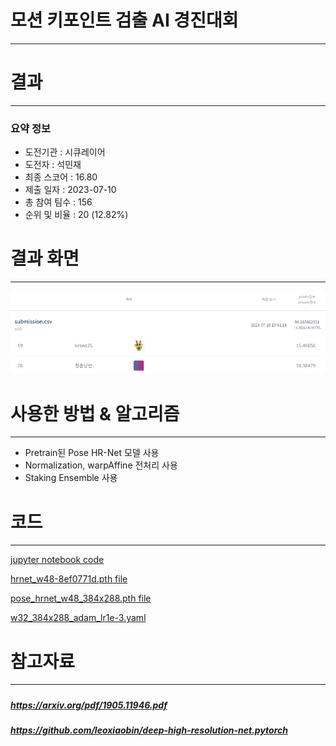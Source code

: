 # 모션 키포인트 검출 AI 경진대회
---
# 결과
---
### 요약 정보
* 도전기관 : 시큐레이어
* 도전자 : 석민재
* 최종 스코어 : 16.80
* 제출 일자 : 2023-07-10
* 총 참여 팀수 : 156
* 순위 및 비율 : 20 (12.82%)

# 결과 화면
---
<img width="800" alt="1" src="./img/1.png">
<img width="800" alt="2" src="./img/2.png">

# 사용한 방법 & 알고리즘
---
* Pretrain된 Pose HR-Net 모델 사용
* Normalization, warpAffine 전처리 사용
* Staking Ensemble 사용

# 코드
---
[jupyter notebook code](main.ipynb)

[hrnet_w48-8ef0771d.pth file](https://drive.google.com/file/d/1qm5-QfHTz5Ia71ByZ1Haq5zJpyEbZRoc/view?usp=drive_link)

[pose_hrnet_w48_384x288.pth file](https://drive.google.com/file/d/1UoJhTtjHNByZSm96W3yFTfU5upJnsKiS/view?usp=drive_link)

[w32_384x288_adam_lr1e-3.yaml](https://github.com/leoxiaobin/deep-high-resolution-net.pytorch/blob/master/experiments/coco/hrnet/w32_384x288_adam_lr1e-3.yaml)

# 참고자료
---
##### 
##### https://arxiv.org/pdf/1905.11946.pdf
##### https://github.com/leoxiaobin/deep-high-resolution-net.pytorch
